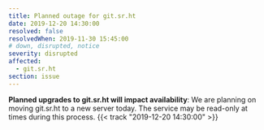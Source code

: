 ```yaml
---
title: Planned outage for git.sr.ht
date: 2019-12-20 14:30:00
resolved: false
resolvedWhen: 2019-11-30 15:45:00
# down, disrupted, notice
severity: disrupted
affected:
  - git.sr.ht
section: issue
---
```


**Planned upgrades to git.sr.ht will impact availability**:
We are planning on moving git.sr.ht to a new server today. The service may be
read-only at times during this process.
{{< track "2019-12-20 14:30:00" >}}

